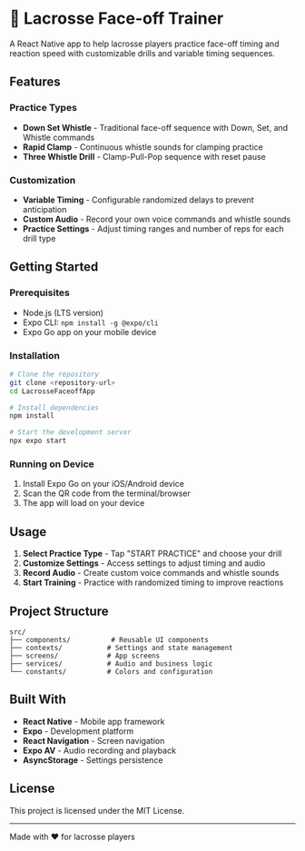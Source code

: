 # 🥍 Lacrosse Face-off Trainer

A React Native app to help lacrosse players practice face-off timing and reaction speed with customizable drills and variable timing sequences.

## Features

### Practice Types
- **Down Set Whistle** - Traditional face-off sequence with Down, Set, and Whistle commands
- **Rapid Clamp** - Continuous whistle sounds for clamping practice
- **Three Whistle Drill** - Clamp-Pull-Pop sequence with reset pause

### Customization
- **Variable Timing** - Configurable randomized delays to prevent anticipation
- **Custom Audio** - Record your own voice commands and whistle sounds
- **Practice Settings** - Adjust timing ranges and number of reps for each drill type

## Getting Started

### Prerequisites
- Node.js (LTS version)
- Expo CLI: `npm install -g @expo/cli`
- Expo Go app on your mobile device

### Installation
```bash
# Clone the repository
git clone <repository-url>
cd LacrosseFaceoffApp

# Install dependencies
npm install

# Start the development server
npx expo start
```

### Running on Device
1. Install Expo Go on your iOS/Android device
2. Scan the QR code from the terminal/browser
3. The app will load on your device

## Usage

1. **Select Practice Type** - Tap "START PRACTICE" and choose your drill
2. **Customize Settings** - Access settings to adjust timing and audio
3. **Record Audio** - Create custom voice commands and whistle sounds
4. **Start Training** - Practice with randomized timing to improve reactions

## Project Structure

```
src/
├── components/          # Reusable UI components
├── contexts/           # Settings and state management
├── screens/            # App screens
├── services/           # Audio and business logic
└── constants/          # Colors and configuration
```

## Built With

- **React Native** - Mobile app framework
- **Expo** - Development platform
- **React Navigation** - Screen navigation
- **Expo AV** - Audio recording and playback
- **AsyncStorage** - Settings persistence

## License

This project is licensed under the MIT License.

---

Made with ❤️ for lacrosse players
